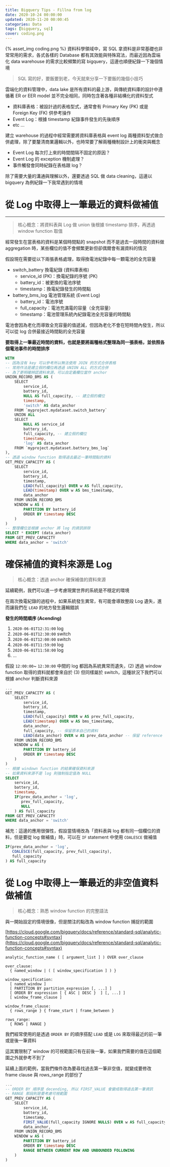 ```yaml
---
title: Bigquery Tips - Fillna from log
date: 2020-10-24 00:00:00
updated: 2020-11-20 00:00:45
categories: Data
tags: [bigquery, sql]
cover: coding.png
---
```

{% asset_img coding.png %}
資料科學領域中，寫 SQL 拿資料是非常基礎也非常常用的需求，各式各樣的 Database 都有其效能與特殊寫法，而最近因為雲端化 data warehouse 的需求比較頻繁的寫 bigquery，這邊也順便紀錄一下幾個情境

<!-- more -->

> SQL 寫的好，要飯要到老，今天就來分享一下要飯的幾個小技巧

雲端化的資料管理中，data lake 是所有資料的最上游，與傳統資料庫的設計中遵循著 ER or EER model 並不完全相同，同時包含著各種非結構化的資料型式

- 資料庫表格：被設計過的表格型式，通常會有 Primary Key (PK) 或是 Foreign Key (FK) 供參考操作
- Event Log：根據 timestamp 紀錄事件發生的先後順序
- etc ...

建立 warehouse 的過程中經常需要將資料庫表格與 event log 兩種資料型式做合併處理，除了要釐清商業邏輯以外，也時常要了解兩種機制設計上的衝突與概念

- Event Log 每次打上來的時間間隔不固定的原因？
- Event Log 的 exception 機制處理？
- 事件觸發會同時紀錄在表格跟 log？

除了需要大量的溝通與理解以外，還要透過 SQL 做 data cleaning，這邊以 bigquery 為例紀錄一下我常遇到的情境

# **從 Log 中取得上一筆最近的資料做補值**

---

> 核心概念：將資料表與 Log 做 union 後根據 timestamp 排序，再透過 window function 取值

經常發生在當表格的資料是某個時間點的 snapshot 而不是過去一段時間的資料做 aggregation 時，某些欄位的值不會頻繁更新但卻偶爾會有漏資料的情況

假設現在需要從以下兩張表格處理，取得換電池紀錄中每一顆電池的全充容量

- switch_battery 換電紀錄 (資料庫表格)
    - service_id (PK)：換電紀錄的序號 (PK)
    - battery_id：被更換的電池序號
    - timestamp：換電紀錄發生的時間點
- battery_bms_log 電池管理系統 (Event Log)
    - battery_id：電池序號
    - full_capacity：電池充滿電的容量（全充容量）
    - timestamp：電池管理系統內紀錄電池全充容量的時間點

電池會因為老化而導致全充容量的值遞減，但因為老化不會在短時間內發生，所以可以從 log 合併最接近時間點的全充容量

**要取得上一筆最近時間的資料，也就是要將兩種格式整理為同一張表格，並依照各個電池事件的時間排序**

```sql
WITH
-- 因為沒有 key 可以參考所以無法使用 JOIN 的方式合併表格
-- 常用作法是建立假的欄位再透過 UNION ALL 的方式合併
-- 為了更明確辨認資料來源，可以自定義欄位當作 anchor
UNION_RECORD_BMS AS (
    SELECT
        service_id,
        battery_id,
        NULL AS full_capacity, -- 建立假的欄位
        timestamp,
        'switch' AS data_anchor
    FROM `myproject.mydataset.switch_battery`
    UNION ALL
    SELECT
        NULL AS service_id
        battery_id,
        full_capacity, -- 建立假的欄位
        timestamp,
        'log' AS data_anchor
    FROM `myproject.mydataset.battery_bms_log`
),
-- 透過 window function 取得過去最近一筆時間點的資料
GET_PREV_CAPACITY AS (
    SELECT
        service_id,
        battery_id,
        timestamp,
        LEAD(full_capacity) OVER w AS full_capacity,
        LEAD(timestamp) OVER w AS bms_timestamp,
        data_anchor
    FROM UNION_RECORD_BMS
    WINDOW w AS (
        PARTITION BY battery_id
        ORDER BY timestamp DESC
    )
)
-- 整理欄位並根據 anchor 將 log 的資訊排除
SELECT * EXCEPT (data_anchor)
FROM GET_PREV_CAPACITY
WHERE data_anchor = 'switch'
```

# **確保補值的資料來源是 Log**

> 核心概念：透過 anchor 確保補值的資料來源

延續範例，我們可以進一步考慮現實世界的系統是不穩定的環境

在兩次換電紀錄的過程中，如果系統發生異常，有可能會導致整段 Log 遺失，進而讓我們在 `LEAD` 的地方發生邏輯錯誤

**發生的時間順序 (Acending)**

1. `2020-06-01T12:31:00` log
2. `2020-06-01T12:30:00` switch
3. `2020-06-01T12:00:00` switch
4. `2020-06-01T11:59:00` log
5. `2020-06-01T11:58:00` log
6. ...

假設 `12:00:00`~ `12:30:00` 中間的 log 都因為系統異常而遺失，(2) 透過 window function 取得的資料就都會來自於 (3) 但同樣屬於 switch，這種狀況下我們可以根據 anchor 判斷資料來源

```sql
...
GET_PREV_CAPACITY AS (
    SELECT
        service_id,
        battery_id,
        timestamp,
        LEAD(full_capacity) OVER w AS prev_full_capacity,
        LEAD(timestamp) OVER w AS bms_timestamp,
        data_anchor,
        full_capacity, -- 保留原本自己的資料
        LEAD(data_anchor) OVER w AS prev_data_anchor -- 保留 reference anchor
    FROM UNION_RECORD_BMS
    WINDOW w AS (
        PARTITION BY battery_id
        ORDER BY timestamp DESC
    )
)
-- 根據 windown function 的結果確保資料來源
-- 如果資料來源不是 log 則強制指定值為 NULL
SELECT
    service_id,
    battery_id,
    timestamp,
    IF(prev_data_anchor = 'log', 
       prev_full_capacity,
       NULL
    ) AS full_capacity
FROM GET_PREV_CAPACITY
WHERE data_anchor = 'switch'
```

補充：這邊的應用很彈性，假設當情境改為「資料表與 log 都有同一個欄位的資料，但是要從 log 做補值」時，可以在 `IF` statement 中使用 `COALESCE` 做補值

```sql
IF(prev_data_anchor = 'log', 
   COALESCE(full_capacity, prev_full_capacity),
   full_capacity
) AS full_capacity
```

# **從 Log 中取得上一筆最近的非空值資料做補值**

> 核心概念：熟悉 window function 的完整語法

與一開始設定的情境很像，但是關注的點改為 window function 捕捉的範圍

[https://cloud.google.com/bigquery/docs/reference/standard-sql/analytic-function-concepts#syntax](https://cloud.google.com/bigquery/docs/reference/standard-sql/analytic-function-concepts#syntax)

```
analytic_function_name ( [ argument_list ] ) OVER over_clause

over_clause:
  { named_window | ( [ window_specification ] ) }

window_specification:
  [ named_window ]
  [ PARTITION BY partition_expression [, ...] ]
  [ ORDER BY expression [ { ASC | DESC }  ] [, ...] ]
  [ window_frame_clause ]

window_frame_clause:
  { rows_range } { frame_start | frame_between }

rows_range:
  { ROWS | RANGE }
```

我們經常使用的是透過 `ORDER BY` 的順序搭配 `LEAD` 或是 `LOG` 來取得最近的前一筆或是後一筆資料

這其實限制了 window 的可視範圍只有在前後一筆，如果我們需要的值在這個範圍之外就參考不到了

延續上面的範例，當我們條件改為要尋找過去第一筆非空值，就變成要修改 frame clause 與 rows_range 的部份了

```sql
...
-- ORDER BY 順序是 decending, 所以 FIRST_VALUE 會變成取得過去第一筆資訊
-- RANGE 那段則是要考慮可視範圍
GET_PREV_CAPACITY AS (
    SELECT
        service_id,
        battery_id,
        timestamp,
        FIRST_VALUE(full_capacity IGNORE NULLS) OVER w AS full_capacity,
        data_anchor,
    FROM UNION_RECORD_BMS
    WINDOW w AS (
        PARTITION BY battery_id
        ORDER BY timestamp DESC
        RANGE BETWEEN CURRENT ROW AND UNBOUNDED FOLLOWING
    )
)
```
